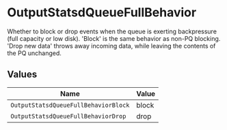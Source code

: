 # OutputStatsdQueueFullBehavior

Whether to block or drop events when the queue is exerting backpressure (full capacity or low disk). 'Block' is the same behavior as non-PQ blocking. 'Drop new data' throws away incoming data, while leaving the contents of the PQ unchanged.


## Values

| Name                                 | Value                                |
| ------------------------------------ | ------------------------------------ |
| `OutputStatsdQueueFullBehaviorBlock` | block                                |
| `OutputStatsdQueueFullBehaviorDrop`  | drop                                 |